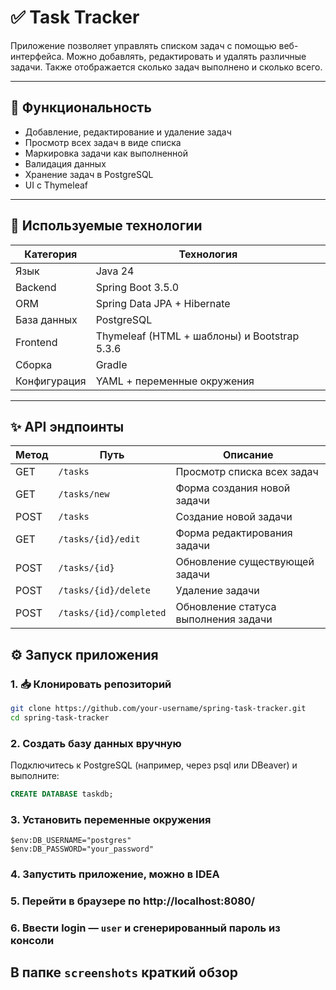 # ✅ Task Tracker

Приложение позволяет управлять списком задач с помощью веб-интерфейса.
Можно добавлять, редактировать и удалять различные задачи. Также отображается сколько задач выполнено и сколько всего.

---

## 🚀 Функциональность

- Добавление, редактирование и удаление задач
- Просмотр всех задач в виде списка
- Маркировка задачи как выполненной
- Валидация данных
- Хранение задач в PostgreSQL
- UI с Thymeleaf

---

## 🧰 Используемые технологии

| Категория    | Технология                                   |
|--------------|----------------------------------------------|
| Язык         | Java 24                                      |
| Backend      | Spring Boot 3.5.0                            |
| ORM          | Spring Data JPA + Hibernate                  |
| База данных  | PostgreSQL                                   |
| Frontend     | Thymeleaf (HTML + шаблоны) и Bootstrap 5.3.6 |
| Сборка       | Gradle                                       |
| Конфигурация | YAML + переменные окружения                  |

---

## ✨ API эндпоинты
| Метод | Путь                     | Описание                            |
|-------|--------------------------|-----------------------------------|
| GET   | `/tasks`                 | Просмотр списка всех задач        |
| GET   | `/tasks/new`             | Форма создания новой задачи       |
| POST  | `/tasks`                 | Создание новой задачи              |
| GET   | `/tasks/{id}/edit`       | Форма редактирования задачи       |
| POST  | `/tasks/{id}`            | Обновление существующей задачи    |
| POST  | `/tasks/{id}/delete`     | Удаление задачи                   |
| POST  | `/tasks/{id}/completed`  | Обновление статуса выполнения задачи |


## ⚙️ Запуск приложения

### 1. 📥 Клонировать репозиторий

```bash
git clone https://github.com/your-username/spring-task-tracker.git
cd spring-task-tracker
```

### 2. Создать базу данных вручную
Подключитесь к PostgreSQL (например, через psql или DBeaver) и выполните:
```sql
CREATE DATABASE taskdb;
```

### 3. Установить переменные окружения
```
$env:DB_USERNAME="postgres"
$env:DB_PASSWORD="your_password"
```

### 4. Запустить приложение, можно в IDEA

### 5. Перейти в браузере по http://localhost:8080/

### 6. Ввести login — `user` и сгенерированный пароль из консоли


## В папке `screenshots` краткий обзор

